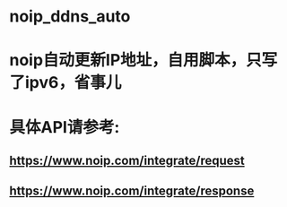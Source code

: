 # noip_ddns_auto
# noip自动更新IP地址，自用脚本，只写了ipv6，省事儿
# 具体API请参考:
## https://www.noip.com/integrate/request
## https://www.noip.com/integrate/response
